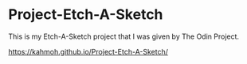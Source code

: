 # Project-Etch-A-Sketch

This is my Etch-A-Sketch project that I was given by The Odin Project.

https://kahmoh.github.io/Project-Etch-A-Sketch/
